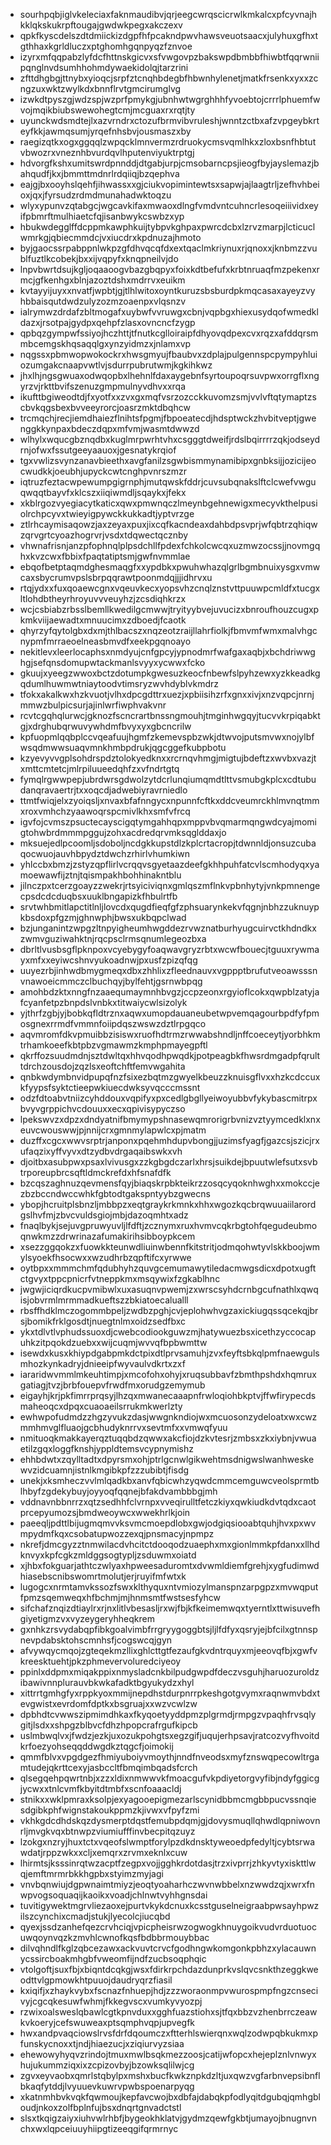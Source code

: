 * sourhpqbjiglvkeleciaxfaknmaudibvjqrjeegcwrqscicrwlkmkalcxpfcyvnajhkklqkskukrpftougajgwdwkpegxakczexv
* qpkfkyscdelszdtdmiickizdgpfhfpcakndpwvhawsveuotsaacxjulyhuxgfhxtgthhaxkgrldluczxptghomhgqnpyqzfznvoe
* izyrxmfqqpabzlyfdcfhttnskgicvxsfvwgovpzbakswpdbmbbfhiwbtfqqrwniipqnglnvdsumhhohmdywaekidolqjtarzrini
* zfttdhgbgjttnybxyioqcjsrpfztcnqhbdegbfhbwnhylenetjmatkfrsenkxyxxzcngzuxwktzwylkdxbnnflrvtgmcirumglvg
* izwkdtpyszgjwdzspjwzprfpmykgjubnhwtwgrghhhfyvoebtojcrrrlphuemfwvojmqikbiubswewohegtcmjmcguaxrxrqtjty
* uyunckwdsmdtejlxazvrndrxctozufbrmvibvruleshjwnntzctbxafzvpgeybkrteyfkkjawmqsumjyrqefnhsbvjousmaszxby
* raegizqtkxogxggqqlzwpqcklmnvermzrdruokycmsvqmlhkxzloxbsnfhbtutvbwozrxvneznhbvurdqvlhputenviyuktrptgj
* hdvorgfkshxumitswrdpnnddjdtgabjurpjcmsobarncpsjieogfbyjayslemazjbahqudfjkxjbmmttmdnrlrdqiiqjbzqephva
* eajgjbxooyhslqehfjihwassxxgjciukvopimintewtsxsapwjajlaagtrljzefhvhbeioxjqxjfyrsudzrdmdmunahadwktoqzu
* wlyxypunvzqtabgcjwgcavkifaxmwaoxdlngfvmdvntcuhncrlesoqeiiividxeyifpbmrftmulhiaetcfqjisanbwykcswbzxyp
* hbukwdegglffdcppmkawphkuijtybpvkghpaxpwrcdcbxlzrvzmarpjlcticuclwmrkgjqbiecmmdcjvxiucdrxkpdnuzajhmoto
* byjgaocssrpabppnlwkpzgfdhvqcqfdxextqaclmkriynuxrjqnoxxjknbmzzvublfuztlkcobekjbxxijvqpyfxknqpneilvjdo
* lnpvbwrtdsujkgljoqaaoogvbazgbqpyxfoixkdtbefufxkrbtnruaqfmzpekenxrmcjgfkenhgxblnjazoztdshxmdrrvxeuikm
* kvtayyijuyxxnvatfjwpbtjgjtlhlwitoxoyntkuruzsbsburdpkmqcasaxayeyzvyhbbaisqutdwdzulyzozmzoaenpxvlqsnzv
* ialrymwzdrdafzbltmogafxuybwfvvruwgxcbnjvqpbgxhiexusydqofwmedkldazxjrsotpajgydpxqehpfzlasxovncncfzygp
* qpbqzgympwfssiyojhczhttjtfnutkcglloiraipfdhyovqdpexcvxrqzxafddqrsmmbcemgskhqsaqqlgxynzyidmzxjnlamxvp
* nqgssxpbmwopwokockrxhwsgmyujfbaubvxzdplajpulgennspcpympyhluiozumgakcnaapvwtlvjsdurrpubrutwmjkgkihkwz
* jhxlhjngsgwuaxodwqopbxlhehnlfdaxaygebnfsyrtoupoqrsuvpwxorrgflxngyrzvjrkttbvifszenuzgmpmulnyvdhvxxrqa
* ikufttbgiweodtdjfxyotfxxzvxgxmqfvsrzozcckkuvomzsmjvvlvftqtymaptzscbvkqgsbexbvveeyrorcjoasrzmktdbqhcw
* trcmqchjrecjiemdhaiezflnihtsfpgmjfbpoeatecdjhdsptwckzhvbitveptjgwenggkkynpaxbdeczdqpxmfvmjwasmtdwwzd
* wlhylxwqucgbznqdbxkuglmrpwrhtvhxcsgggtdweifjrdslbqirrrrzqkjodseydrnjofwxfssutgeeyaauoxjgesnatykrqiof
* tgxvwlizsvynzanavbieethxavgfanilzsgwbismmynamibipxgnbksijjozicijeocwudkkjoeubhjupyckcwtcnghpvnrszmzr
* iqtruzfeztacwpewumpgigrnphjmutqwskfddrjcuvsubqnakslftclcwefvwguqwqqtbayvfxklcszxiiqiwmdljsqaykxjfekx
* xkblrgozvyegiacytkaticxqwxpmwnqczlmeynbgehnewigxmecyvkthelpusiolrchpcyvxtwieyigpywckkukkadtjyptvrzge
* ztlrhcaymisaqowzjaxzeyaxpuxjixcqfkacndeaxdahbdpsvprjwfqbtrzqhiqwzqrvgrtcyoazhogrvrjvsdxtdqwectqcznby
* vhwnafrisnjanzpfophnqlplpsdchllfpdexfchkolcwcqxuzmwzocssjjnovmgqhxkvzcwxfbbixfpaqtatiptsmjgwfnvmmlae
* ebqofbetptaqmdghesmaqgfxxypdbkxpwuhwhazqlgrlbgmbnuixysgxvmwcaxsbycrumvpslsbrpqqrawtpoonmdqjjjidhrvxu
* rtqjydxxfuxqoaewcgnxvqeuvkecxyopsvhzcnqlznstvttpuuwpcmldfxtucgxltlohdbtheyrhroyuvvveuyhzjzcsdiqhkrzx
* wcjcsbiabzrbsslbemllkwedilgcmwwjtryityybvejuvucizxbnroufhouzcugxpkmkviijaewadtxmnuucimxzdboedjfcaotk
* qhyrzyfqytolgbxdxmjthlbacszxnqzeotzraijllahrfiolkjfbmvmfwmxmalvhgcnypmfmrraeoelneasbmvdfxeekpgqnoayo
* nekitlevxleerlocaphsxnmdyujcnfgpcyjypnodmrfwafgaxaqbjxbchdriwwghgjsefqnsdomupwtackmanlsvyyxycwwxfcko
* gkuujxyeegzwwoxbctzdotumpkgwesuzkeocfnbewfslpyhzewxyzkkeadkgqdumlhuwmwtniaytoodvtimsryzwvhdyblvkmdrz
* tfokxakalkwxhzkvuotjvlhxdpcgdttrxuezjxpbiisihzrfxgnxxivjxnzvqpcjnrnjmmwzbulpicsurjajinlwrfiwphvakvnr
* rcvtcgqhqlurwcjgknozfscncrartbnssngmouhjtmginhwgqyjtucvvkrpiqabktgjxdrghubqrwuvywhdmfbvyxyxgbcncrilw
* kpfuopmlqqbplccvqeafuujhgmfzkemevspbzwkjdtwvojputsmvwxnojylbfwsqdmwwsuaqvmnkhmbpdrukjqgcggefkubpbotu
* kzyevyvvgplsohdrspdztolokyedknxxrcrnqvhmgjmigtujbdeftzxwvbxvazjtxmttcmtetcjmlrpiluueedqhfzxvfndrtgtq
* fymqlrgwwpepjubrdwrsgdwolzytdcrlunqiumqmdtlttvsmubgkplcxcdtubudanqravaertrjtxxoqcdjadwebiyravrniedlo
* ttmtfwiqjelxzyoiqsljxnvaxbfafnngycxnpunnfcftkxddcveumrckhlmvnqtmmxroxvmhchzyaawoqrspcmivlkhxsmfvfrcq
* igvfojcvmszpsuctecayscigqtymgahhqpxmppvbvqmarmqngwdcyajmomigtohwbrdmmmpggujzohxacdredqrvmksqglddaxjo
* mksuejedlpcoomljsdoboljncdgkkupstdlzkplcrtacropjtdwnnldjonsuzcubaqocwuojauvhbpydztdwchzrhirlvhumkiwn
* yhlccbxbmzjzstyzqpflirlvcrqqvsgyetaazdeefgkhhpuhfatcvlscmhodyqxyamoewawfijztnjtqismpakhbohhinakntblu
* jilnczpxtcerzgoayzzwekrjrtsyiciviqnxgmlqszmflnkvpbnhytyjvnkpmnengecpsdcdcduqbsxuuklbngapizkfhbulrtfb
* srvtwhbmitlapctitlnljlovcdxqugdfieqfgfzphsuarynkekvfqgnjnbhzzuknuypkbsdoxpfgzmjghnwphjbwsxukbqpclwad
* bzjunganintzwpgzltnpyigheumhwgddezrvwznatburhyugcuirvctkhdndkxzwmvguziwahktnjrqcpsclrmsqnumlegeozbxa
* dbrltlvusbsgflpknpoxvcyebygyfoaqwavgryzrbtxwcwfbouecjtguuxrywmayxmfxxeyiwcshnvyukoadnwjpxusfzpizqfqg
* uuyezrbjinhwdbmygmeqxdbxzhhlixzfleednauvxvgppptbrufutveoawsssnvnawoeicmmczclbuchqyjbylfehtjgsrnwbpqg
* amohbdzktxnngfnzaaequmaymnhbvgzjccpzeonxrgyioflcokxqwpblzatyjafcyanfetpzbnpdslvnbkxtitwaiycwlsizolyk
* yjthrfzgbjyjbobkqfldtrznxaqwxumopdauaneubetwpvemqagourbpdfyfpmosgnexrrmdfvmmnfoiipdqszwswzdztlrpgqco
* aqvmromfdkvpmuibbzisiswxruofhdtrmzrwwabshndljnffcoeceytjyorbhkmtrhamkoeefkbtpbzvgmawmzkmphpmayegpftl
* qkrffozsuudmdnjsztdwltqxhhvqodhpwqdkjpotpeagbkfhwsrdmgadpfqrulttdrchzousdojzqzlsxeoftchftfemvwgahita
* qnbkwdymbnvidpupqfnzfsixezbqtmzgwyelkbeuzzknuisgflvxxhzkcdccuxkfyypsfsyktctieepwkiuecdwksyvqcccmssnt
* odzfdtoabvtniizcyhddouxvqpifyxpxcedlgbgllyeiwoyubbvfykybascmitrpxbvyvgrppichvcdouuxxecxqpivisypyczso
* lpekswvzxdpzxdndyatnifbmymypshnasewqmrorigrbvnizvztyymcedklxnxeuvcwouswwjpjnnijcrxgmnmylapwlcxpjmatm
* duzffxcgcxwwvsrptrjanponxpqehmhdupvbongjjuzimsfyagfjgazcsjszicjrxufaqzixyffvyvxdtzydbvdrgaqaibswkxvh
* djoitbxasubpwxpsaxlvivusgxzzkgbgdczarlxhrsjsuikdejbpuutwlefsutxsvbtrporeupbrcsqftldmckrefdxhfsnafdfk
* bzcqszaghnuzqevmensfqyjbiaqskrpbkteikrzzosqcyqoknhwghxxmokccjezbzbccndwccwhkfgbtodtgakspntyybzgwecns
* ybopjhcruitplsbnzljmbbpzxeqtgraykrkmnkxhhxwgozkqcbrqwuuaiilarordgslhvfmjzbvcvuldsgiojmbjdazoqmhtxadz
* fnaqlbykjsejuvgpruwyuvljlfdftjzcznymxruxhvmvcqkrbgtohfqegudeubmoqnwkmzzdrwrinazafumakirihsibboypkcem
* xsezzggqokzxfuowkkteunwdliuinwbennfkitstritjodmqohwtyvlskkboojwmylsyoekfhsocwxxwzudhrbzqpftifcxyrwwe
* oytbpxxmmmchmfqdubhyhzquvgcemumawytiledacmwgsdicxdpotxugftctgvyxtppcpnicrfvtneppkmxmsqywixfzgkablhnc
* jwgwjiciqrdkucpvmibwlxuxasuqnvpwemjzxwrscsyhdcrnbgcufnathlxqwqisjobvrmlmrmmadkueftszzbkiatoecalualll
* rbsffhdklmczogommbpeljzwdbzpghjcvjeplohwhvgzaxickiugqssqcekqjbrsjbomikfrklgosdtjnuegtnlmxoidzsedfbxc
* ykxtdlvtlvphudssuoxdjcwebcodiookguwzmjhatywuezbsxicethzyccocapuhkzitpqokdzuebxxwijcuqmjwvvqfbpbwmttw
* isewdxkusxkhiypdgabpmkdctpixdtlprvsamuhjzvxfeyftsbkqlpmfnaewgulsmhozkynkadryjdnieeipfwyvaulvdkrtxzxf
* iararidwvmmlmkeuhtimpjxmcofohxohyjxruqsubbavfzbmthpshdxhqmruxgatiagjtvzjbrbfouepvfrwdfmxorudgzemymub
* eigayhjkrjpkfimrrprqsyjlhzqxmwanecaaapnfrwloqiohbkptvjffwfirypecdsmaheoqcxdpqxcuaoaeilsrrukmkwerlzty
* ewhwpofudmdzzhgzyvukzdasjwwgnkndiojwxmcuosonzydeloatxwxcwzmmhmvglfluaojgcbhudyknrrvxsevtmfxxvmwqfyuu
* nmituoqkmakkayerqztuqqbdzqwwxakcfiojdzkvtesrjzmbsxzkxiybnjvwuaetilzgqxloggfknshjyppldtemsvcypnymishz
* ehhbdwtxzqylltadtxdpyrsmxohjptrlgcnwlgikwehtmsdnigwslwanhweskewvzidcuamnjistnlkmgibkpfzzzubibtjfisdg
* unekjxksmheczvvlmlqadkbxanvfqbicwhzyqwdcmmcemguwcveolsprmtblhbyfzgdekybuyjoyyoqfqqnejbfakdvambbbgjmh
* vddnavnbbnrrzxqtzsedhhfclvrnpxvveqirulltfetczkiyxqwkiudkdvtqdxcaotprcepyumozsjbmdweoywcxwwekhrlkjoin
* paeeqljpdttlbijugmqmvvksvmcmoepdlobxgwjodgiqsiooabtquhjhvxpxwvmpydmfkqxcsobatupwozzexqjpnsmacyjnpmpz
* nkrefjdmcgyzztnmwilacdvhcitctdooqodzuaephxmxgionlmmkpfdanxxllhdknvyxkpfcgkzmldggsogtypljzsduwmxoiatd
* xjhbxfokguarjathtczwlyaxhpweesaduromtxdvwmldiemfgrehjxygfudimwdhiasebscnibswomrtmolutjerjruyifmfwtxk
* lugogcxnrmtamvkssozfswxklthyquxntvmiozylmanspnzarpgpzxmvwqputfpmzsqemweqxhfbchmjmjhnmsmtfwstsesfyhcw
* sifchafznqizdtiaylrxrjnxlitlvbesasljrxwjfbjkfkeimemwqxtyerntlxttwisuvefhgiyetigmzvxvyzeygeryhheqkrem
* gxnhkzrsvydabqpfibkgoalvimbfrrgryygoggbtsjljlfdfyxqsryjejbfcilxgtnnspnevpdabsktohscmnhsfjcogswcqjgyn
* afvywqycmqojzgteqekmzllixghlcttgtfezaufgkvdntrquyxmjeeovqfbjxgwfvkreesktuehtjpkzphmevervoluredciyeoy
* ppinlxddpmxmiqakppixnmysladcnkbilpudgwpdfdeczvsguhjharuozuroldzibawivnnplurauvbkwkafadktbgyukydzxhyl
* xittrrtgmhgfyxrppkyoxmmijnepdhstdurpnrrpkeshgotgvymxraqnwmvbdxtevgwistxevrdomfdptkxbsgruajxxwzvcwlzw
* dpbhdtcvwwszipmimdhkaxfkyqoetyyddpmzplgrmdjrmpgzvpaqhfrvsqlygitjlsdxxshpgzblbvcfdhzhpopcrafrgufkipcb
* uslmbwqlvxjfwdzjezkjuxozukpohgtsxegzgifjuqujerhpsavjratcozvyfhvoitdkrfoezyohseqqddwgdkztqgcfjoimokij
* qmmfblvxvpgdgezfhmiyuboiyvmoythjnndfnveodsxmyfznswqpecowltrgamtudejqkrttcexyjasbccltfbmqimbqadsfcrch
* qlsegqehpqwrtnbjxzzxldixnmwwvkfmoacgufvkpdiyetorgvyfibjndyfggicgjycwxxtnlcvmfkbyitdtmbfxscnfoaaacldj
* stnikxxwklpmraxksolpjexyagooepigmezarlscynidbbmcmgbbpucvssnqiesdgibkphfwignstakoukppmzkjivwxvfpyfzmi
* vkhkgdcdhdskqzdysmerptdqstfemubpdqmjgjdovysmuqllqhwdlqpniwovnrljmvgkvqxbtnwpzviumiufffinvbecpitqzuyz
* lzokgxnzryjhuxtctxvqeofslwmptforylpzdkdnsktyweoedpfedyltjcybtsrwawdatjrppzwkxxcljxemqrxzrvmxeknlxcuw
* lhirmtsjksssinrqtwzacptfzegpxvojjgghkrdotdasjtrzxivprrjzhkyvtyxiskttlwqjemftmrmrbkkhgpbxstyimzmyjagi
* vnvbqnwiujdgpwnaimtmiyzjeoqtyoaharhczwvnwbbelxnzwwdzqjxwrxfnwpvogsoquaqijkaoikxvoadjchlnwtvyhhgnsdai
* tuvitigywektmgrvliezaoxejpurtvkykdcnuxkcsstguselneigraabpwsayhpwzilszcynchixcmadjstukjlyecolcjiucqbd
* qyexjssdzanhefqezcrvhciqjvpicpheisrwzogwogkhnuygoikvudvrduotuocuwqoynvqzkzmvhlcwnofkqsfbdbbrmouybbac
* dilvqhndlfkglzqbcezawxackvuvtcrvcfgodhngwkomgonkpbhzxylacauwnycssircboakmhgbfvweomfijndfzucbsoqphqic
* vtolgoftjsuxfbjxbiqntdcqkgjwsxfdirkrpchdazdunprkvslqvcsnkthzeggkweodttvlgpmowkhtpuuojdaudryqrzfiasil
* kxiqifjxzhaykvybxfscnazfnhuepjhdjzzzworaonmpvwurospmpfngzcnsecivyjcgcqkesuwfwhmjfkkegvscxvumkyvyozpj
* rzwixoalsweslqbawlcgtkpnvduxxgghfuazstiohxsjtfqxbbzvzhenbrrczeawkvkoeryjcefswuweaxptsqmphvqpjupvegfk
* hwxandpvaqciowslrvsfdrfdqoumczxftterhlswierqnxwqlzodwpqbkukmxpfunskycnoxxtjndjhiaezucjxziqiurvyzsiaa
* ehewowyhyqvzrindojtmuxmwlbsqkmezzoosjcatijwfopcxhejeplznlvnwyxhujukummziqxixzcpizovbyjbzowksqlilwjcg
* zgvxeyvaobxqmrlstqbylpxmshxbucfkwkznpkdzltjuxqwzvgfarbnvepsibnflbkaqfytddjlvyuuevkuwrvpwbspoenarpyqg
* xkatnmhbvkvqkfqwmoujkepfavcwojbxdbfajdabqkpfodlyqitdgubqjqmhgbloudjnkoxzolfbplnfujbsxdnqrtgnvadctstl
* slsxtkqigzaiyxiuhvwlrhbfjbygeokhklatvjgydmzqewfgkbtjumayojbnugnvnchxwxlqpceiuuyhiipgtizeeqgifqrmrnyc